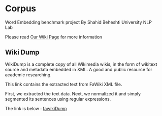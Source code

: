 # Corpus
Word Embedding benchmark project By Shahid Beheshti University NLP Lab

Please read [Our Wiki Page](https://github.com/sehsanm/embedding-benchmark/wiki) for more information

## Wiki Dump
WikiDump is a complete copy of all Wikimedia wikis, in the form of wikitext source and metadata embedded in XML. A good and public resource for academic researching.
    
This link contains the extracted text from FaWiki XML file.
    
First, we extracted the text data. Next, we normalized it and simply segmented its sentences using regular expressions.
    
The link is below :
[fawikiDump](https://sbuacir-my.sharepoint.com/personal/se_mahmoudi_sbu_ac_ir/_layouts/15/download.aspx?SourceUrl=%2Fpersonal%2Fse_mahmoudi_sbu_ac_ir%2FDocuments%2Fsbunlp%2FwikiDump_dotSplitData_Nikvand.zip)
